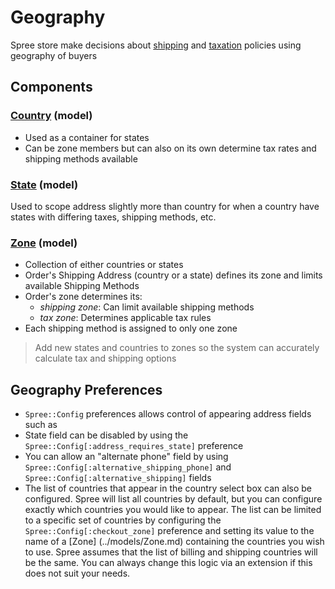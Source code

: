 # Geography

Spree store make decisions about [shipping](shipping.md) and [taxation](taxation.md) policies using geography of buyers

## Components

### [Country](../models/Country.md) (model)
* Used as a container for states
* Can be zone members but can also on its own determine tax rates and shipping methods available

### [State](../models/State.md) (model)
Used to scope address slightly more than country for when a country have states with
differing taxes, shipping methods, etc.

### [Zone](../models/Zone.md) (model)
* Collection of either countries or states
* Order's Shipping Address (country or a state) defines its zone
and limits available Shipping Methods
* Order's zone determines its:
  * *shipping zone*: Can limit available shipping methods
  * *tax zone*: Determines applicable tax rules
* Each shipping method is assigned to only one zone

> Add new states and countries to zones so the system can accurately calculate tax and shipping
options

## Geography Preferences
*  `Spree::Config` preferences allows control of appearing address fields such as 
* State field can be disabled by using the `Spree::Config[:address_requires_state]` preference
* You can allow an "alternate phone" field by using `Spree::Config[:alternative_shipping_phone]`
 and `Spree::Config[:alternative_shipping]` fields
* The list of countries that appear in the country select box can also be configured. Spree will
list all countries by default, but you can configure exactly which countries you would like to
appear. The list can be limited to a specific set of countries by configuring the
`Spree::Config[:checkout_zone]` preference and setting its value to the name of a [Zone]
(../models/Zone.md) containing the countries you wish to use. Spree assumes that the list of
billing and shipping countries will be the same. You can always change this logic via an
extension if this does not suit your needs.